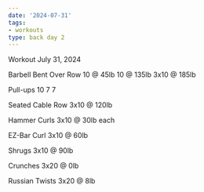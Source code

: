 ```yaml
---
date: '2024-07-31'
tags:
- workouts
type: back day 2
---
```


Workout July 31, 2024

Barbell Bent Over Row
10 @ 45lb
10 @ 135lb
3x10 @ 185lb

Pull-ups
10
7
7

Seated Cable Row
3x10 @ 120lb

Hammer Curls
3x10 @ 30lb each

EZ-Bar Curl
3x10 @ 60lb

Shrugs
3x10 @ 90lb

Crunches
3x20 @ 0lb

Russian Twists
3x20 @ 8lb
